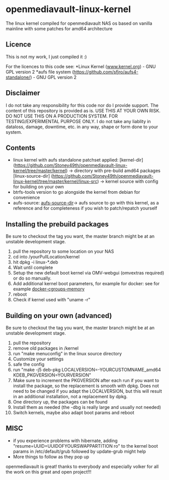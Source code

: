 # openmediavault-linux-kernel
The linux kernel compiled for openmediavault NAS os based on vanilla mainline with some patches for amd64 architecture


## Licence
This is not my work, I just compiled it :)

For the licences to this code see:
*Linux Kernel (www.kernel.org) - GNU GPL version 2 
*aufs file system (https://github.com/sfjro/aufs4-standalone/) - GNU GPL version 2

## Disclaimer
I do not take any responsibility for this code nor do I provide support. The content of this repository is provided as is. 
USE THIS AT YOUR OWN RISK. DO NOT USE THIS ON A PRODUCTION SYSTEM. FOR TESTING/EXPERIMENTAL PURPOSE ONLY. 
I do not take any liablity in dataloss, damage, downtime, etc. in any way, shape or form done to your system.

## Contents

* linux kernel with aufs standalone patchset applied: [kernel-dir] (https://github.com/Stoney49th/openmediavault-linux-kernel/tree/master/kernel) -> directory with pre-build amd64 packages [linux-source-dir] (https://github.com/Stoney49th/openmediavault-linux-kernel/tree/master/kernel/linux-src) -> kernel source with config for building on your own
* btrfs-tools version to go alongside the kernel from debian for convenience
* aufs-source: [aufs-source-dir](https://github.com/Stoney49th/openmediavault-linux-kernel/tree/master/aufs4-standalone-aufs4.1)-> aufs source to go with this kernel, as a reference and for completeness if you wish to patch/repatch yourself

## Installing the prebuild packages

Be sure to checkout the tag you want, the master branch might be at an unstable development stage.

1. pull the repository to some location on your NAS
2. cd into /yourPullLocation/kernel
3. hit dpkg -i linux-*.deb
4. Wait until complete
5. Setup the new default boot kernel via OMV-webgui (omvextras required) or do so manually.
6. Add additional kernel boot parameters, for example for docker: see for example [docker-cgroups-memory](https://docs.docker.com/installation/ubuntulinux/#adjust-memory-and-swap-accounting)
7. reboot
8. Check if kernel used with "uname -r"

## Building on your own (advanced)

Be sure to checkout the tag you want, the master branch might be at an unstable development stage.

1. pull the repository
2. remove old packages in /kernel
3. run "make menuconfig" in the linux source directory
4. Customize your settings
4. safe the config
5. run "make -j5 deb-pkg LOCALVERSION=-YOURCUSTOMNAME_amd64 KDEB_PKGVERSION=YOURVERSION"
6. Make sure to increment the PKGVERSION after each run if you want to install the package, so the replacement is smooth with dpkg. Does not need to be changed if you adapt the LOCALVERSION, but this will result in an additional installation, not a replacement by dpkg.
7. One directory up, the packages can be found
8. Install them as needed (the -dbg is really large and usually not needed)
9. Switch kernels, maybe also adapt boot params and reboot

## MISC

* if you experience problems with hibernate, adding "resume=UUID=UUIDOFYOURSWAPPARTITION ro" to the kernel boot params in /etc/default/grub followed by update-grub might help
* More things to follow as they pop up

openmediavault is great! thanks to everybody and especially volker for all the work on this great and open project!!!
